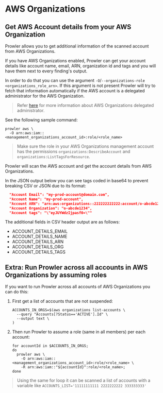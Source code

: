 # AWS Organizations

## Get AWS Account details from your AWS Organization

Prowler allows you to get additional information of the scanned account from AWS Organizations.

If you have AWS Organizations enabled, Prowler can get your account details like account name, email, ARN, organization id and tags and you will have them next to every finding's output.

In order to do that you can use the argument `-O`/`--organizations-role <organizations_role_arn>`. If this argument is not present Prowler will try to fetch that information automatically if the AWS account is a delegated administrator for the AWS Organization.

> Refer [here](https://docs.aws.amazon.com/organizations/latest/userguide/orgs_delegate_policies.html) for more information about AWS Organizations delegated administrator.

See the following sample command:

```shell
prowler aws \
  -O arn:aws:iam::<management_organizations_account_id>:role/<role_name>
```
> Make sure the role in your AWS Organizations management account has the permissions `organizations:DescribeAccount` and `organizations:ListTagsForResource`.

Prowler will scan the AWS account and get the account details from AWS Organizations.

In the JSON output below you can see tags coded in base64 to prevent breaking CSV or JSON due to its format:

```json
  "Account Email": "my-prod-account@domain.com",
  "Account Name": "my-prod-account",
  "Account ARN": "arn:aws:organizations::222222222222:account/o-abcde1234/111111111111",
  "Account Organization": "o-abcde1234",
  "Account tags": "\"eyJUYWdzIjpasf0=\""
```

The additional fields in CSV header output are as follows:

- ACCOUNT_DETAILS_EMAIL
- ACCOUNT_DETAILS_NAME
- ACCOUNT_DETAILS_ARN
- ACCOUNT_DETAILS_ORG
- ACCOUNT_DETAILS_TAGS

## Extra: Run Prowler across all accounts in AWS Organizations by assuming roles

If you want to run Prowler across all accounts of AWS Organizations you can do this:

1. First get a list of accounts that are not suspended:

    ```shell
    ACCOUNTS_IN_ORGS=$(aws organizations list-accounts \
      --query "Accounts[?Status=='ACTIVE'].Id" \
      --output text \
    )
    ```

2. Then run Prowler to assume a role (same in all members) per each account:

    ```shell
    for accountId in $ACCOUNTS_IN_ORGS;
    do
      prowler aws \
        -O arn:aws:iam::<management_organizations_account_id>:role/<role_name> \
        -R arn:aws:iam::"${accountId}":role/<role_name>;
    done
    ```

> Using the same for loop it can be scanned a list of accounts with a variable like `ACCOUNTS_LIST='11111111111 2222222222 333333333'`
